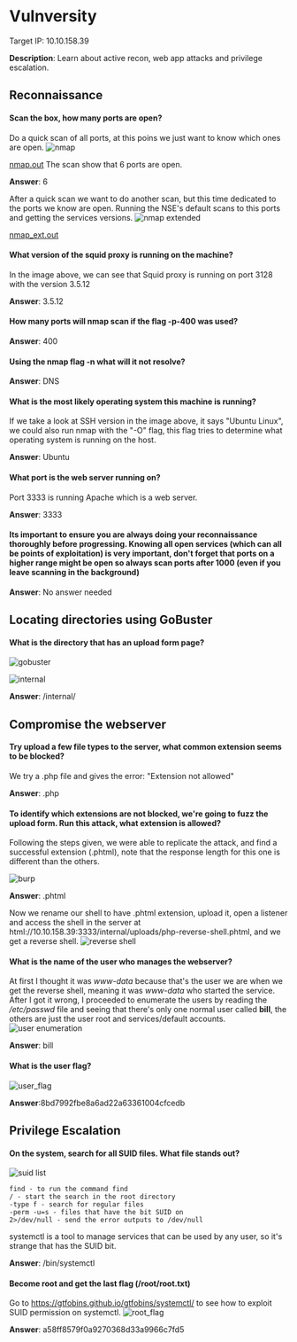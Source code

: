 # Vulnversity
Target IP: 10.10.158.39

**Description**: Learn about active recon, web app attacks and privilege escalation.

## Reconnaissance
#### Scan the box, how many ports are open?
Do a quick scan of all ports, at this poins we just want to know which ones are open.
![nmap](./images/nmap.png)

[nmap.out](./nmap.out)
The scan show that 6 ports are open.

**Answer**: 6

After a quick scan we want to do another scan, but this time dedicated to the ports we know are open. Running the NSE's default scans to this ports and getting the services versions.
![nmap extended](./images/nmap_ext.png)

[nmap_ext.out](./nmap_ext.out) 

#### What version of the squid proxy is running on the machine?
In the image above, we can see that Squid proxy is running on port 3128 with the version 3.5.12

**Answer**: 3.5.12

#### How many ports will nmap scan if the flag -p-400 was used?
**Answer**: 400

#### Using the nmap flag -n what will it not resolve?
**Answer**: DNS

#### What is the most likely operating system this machine is running?
If we take a look at SSH version in the image above, it says "Ubuntu Linux", we could also run nmap with the "-O" flag, this flag tries to determine what operating system is running on the host.

**Answer**: Ubuntu

#### What port is the web server running on?
Port 3333 is running Apache which is a web server.

**Answer**: 3333

#### Its important to ensure you are always doing your reconnaissance thoroughly before progressing. Knowing all open services (which can all be points of exploitation) is very important, don't forget that ports on a higher range might be open so always scan ports after 1000 (even if you leave scanning in the background)
**Answer**: No answer needed

## Locating directories using GoBuster
#### What is the directory that has an upload form page?
![gobuster](./images/gobuster.png)

![internal](./images/internal_dir.png)

**Answer**: /internal/

## Compromise the webserver
#### Try upload a few file types to the server, what common extension seems to be blocked? 
We try a .php file and gives the error: "Extension not allowed"

**Answer**: .php

#### To identify which extensions are not blocked, we're going to fuzz the upload form. Run this attack, what extension is allowed?
Following the steps given, we were able to replicate the attack, and find a successful extension (.phtml), note that the response length for this one is different than the others.

![burp](./images/burp.png)

**Answer**: .phtml

Now we rename our shell to have .phtml extension, upload it, open a listener and access the shell in the server at html://10.10.158.39:3333/internal/uploads/php-reverse-shell.phtml, and we get a reverse shell.
![reverse shell](./images/reverse_shell.png)

#### What is the name of the user who manages the webserver?
At first I thought it was *www-data* because that's the user we are when we get the reverse shell, meaning it was *www-data* who started the service. After I got it wrong, I proceeded to enumerate the users by reading the */etc/passwd* file and seeing that there's only one normal user called **bill**, the others are just the user root and services/default accounts.
![user enumeration](./images/passwd.png)

**Answer**: bill

#### What is the user flag?
![user_flag](./images/user_flag.png)

**Answer**:8bd7992fbe8a6ad22a63361004cfcedb

## Privilege Escalation
#### On the system, search for all SUID files. What file stands out?
![suid list](./images/suid_list.png)
```
find - to run the command find
/ - start the search in the root directory
-type f - search for regular files
-perm -u=s - files that have the bit SUID on
2>/dev/null - send the error outputs to /dev/null
```
systemctl is a tool to manage services that can be used by any user, so it's strange that has the SUID bit.

**Answer**: /bin/systemctl

#### Become root and get the last flag (/root/root.txt)
Go to https://gtfobins.github.io/gtfobins/systemctl/ to see how to exploit SUID permission on systemctl.
![root_flag](./images/root_flag.png)

**Answer**: a58ff8579f0a9270368d33a9966c7fd5
